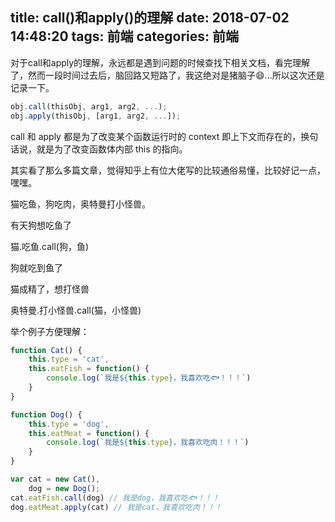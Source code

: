 title: call()和apply()的理解
date: 2018-07-02 14:48:20
tags: 前端
categories: 前端
---

对于call和apply的理解，永远都是遇到问题的时候查找下相关文档，看完理解了，然而一段时间过去后，脑回路又短路了，我这绝对是猪脑子😄...所以这次还是记录一下。
<!-- more -->


```javascript
obj.call(thisObj, arg1, arg2, ...);
obj.apply(thisObj, [arg1, arg2, ...]);
```
call 和 apply 都是为了改变某个函数运行时的 context 即上下文而存在的，换句话说，就是为了改变函数体内部 this 的指向。

其实看了那么多篇文章，觉得知乎上有位大佬写的比较通俗易懂，比较好记一点，嘿嘿。

猫吃鱼，狗吃肉，奥特曼打小怪兽。

有天狗想吃鱼了

猫.吃鱼.call(狗，鱼)

狗就吃到鱼了

猫成精了，想打怪兽

奥特曼.打小怪兽.call(猫，小怪兽)

举个例子方便理解：

```javascript
function Cat() {
    this.type = 'cat',
    this.eatFish = function() {
        console.log(`我是${this.type}，我喜欢吃🐟！！！`)
    }
}

function Dog() {
    this.type = 'dog',
    this.eatMeat = function() {
        console.log(`我是${this.type}，我喜欢吃肉！！！`)
    }
}

var cat = new Cat(),
    dog = new Dog();
cat.eatFish.call(dog) // 我是dog，我喜欢吃🐟！！！
dog.eatMeat.apply(cat) // 我是cat，我喜欢吃肉！！！
```
